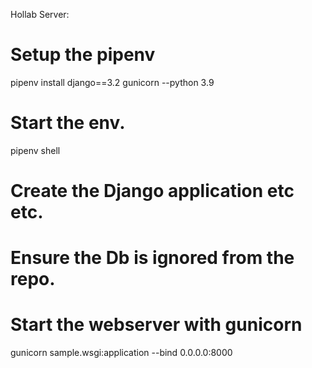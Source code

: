 Hollab Server:
# Setup the pipenv
pipenv install django==3.2 gunicorn --python 3.9
# Start the env.
pipenv shell

# Create the Django application etc etc.
# Ensure the Db is ignored from the repo.

# Start the webserver with gunicorn
gunicorn sample.wsgi:application --bind 0.0.0.0:8000



